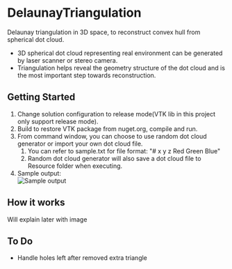 # DelaunayTriangulation
Delaunay triangulation in 3D space, to reconstruct convex hull from spherical dot cloud.<br />
* 3D spherical dot cloud representing real environment can be generated by laser scanner or stereo camera.
* Triangulation helps reveal the geometry structure of the dot cloud and is the most important step towards reconstruction.
## Getting Started
1. Change solution configuration to release mode(VTK lib in this project only support release mode).<br />
2. Build to restore VTK package from nuget.org, compile and run.<br />
3. From command window, you can choose to use random dot cloud generator or import your own dot cloud file.
    1. You can refer to sample.txt for file format: "# x y z Red Green Blue"
    2. Random dot cloud generator will also save a dot cloud file to Resource folder when executing.
4. Sample output:<br>
![Sample output](https://github.com/xialinbo/DelaunayTriangulation/blob/master/SampleResult.png "Done.")

## How it works
Will explain later with image

## To Do
* Handle holes left after removed extra triangle
